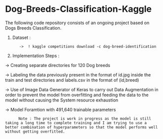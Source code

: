 # Dog-Breeds-Classification-Kaggle

The following code repository consists of an ongoing project based on Dogs Breeds Classification.

1. Dataset : 

          ->  ! kaggle competitions download -c dog-breed-identification

2. Implementation Steps : 

-> Creating separate directories for 120 Dog breeds

-> Labeling the data previously present in the format of id.jpg inside the train and test directories and labels.csv in the format of (id,breed)

-> Use of Image Data Generator of Keras to carry out Data Augmentation in order to prevent the model from overfitting and feeding the data to the model without causing the System resource exhaustion

-> Model Foramtion with 491,640 trainable parameters

          Note : The project is work in progress as the model is still taking a long time to complete training and I am trying to use a better combination of hyperparameters so that the model performs well without getting overfitted.
